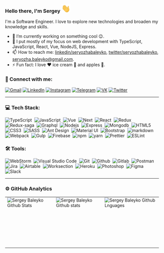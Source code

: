 <h3>Hello there, I'm Sergey <img src="https://raw.githubusercontent.com/ABSphreak/ABSphreak/master/gifs/Hi.gif" width="29" /></h3>

<p>I'm a Software Engineer. I love to explore new technologies and broaden my knowledge and skills.</p>

-   🔭 I’m currently working on something cool :wink:.
-   🌱 I put mostly of my focus on web development with TypeScript, JavaScript, React, Vue, NodeJS, Express.
-   📫 How to reach me: [linkedin/seryozhabaleyko](https://www.linkedin.com/in/seryozhabaleyko), [twitter/seryozhabaleyko](https://twitter.com/seryozhabaleyko), [seryozha.baleyko@gmail.com](mailto:seryozha.baleyko@gmail.com).
-   ⚡ Fun fact: I love :heart: ice cream 🍨 and apples 🍏.

### 🤝 Connect with me:

[<img alt="Gmail" src="https://img.shields.io/badge/Gmail-E4405F.svg?&style=for-the-badge&logo=gmail&logoColor=white" />](mailto:seryozha.baleyko@gmail.com)
[<img alt="LinkedIn" src="https://img.shields.io/badge/linkedin-0077B5.svg?&style=for-the-badge&logo=linkedin&logoColor=white" />](https://www.linkedin.com/in/seryozhabaleyko)
[<img alt="Instagram" src="https://img.shields.io/badge/instagram-E4405F.svg?&style=for-the-badge&logo=instagram&logoColor=white" />](https://www.instagram.com/seryozha.baleyko)
[<img alt="Telegram" src="https://img.shields.io/badge/Telegram-26A5E4.svg?&style=for-the-badge&logo=telegram&logoColor=white" />](https://t.me/seryozhabaleyko)
[<img alt="VK" src="https://img.shields.io/badge/vk-4680C2.svg?&style=for-the-badge&logo=vk&logoColor=white" />](https://vk.com/seryozha.baleyko)
[<img alt="Twitter" src="https://img.shields.io/badge/twitter-1DA1F2.svg?&style=for-the-badge&logo=twitter&logoColor=white" />](https://twitter.com/seryozhabaleyko)

---

### 💻 Tech Stack:

<img alt="TypeScript" src="https://img.shields.io/badge/typescript-007ACC.svg?&style=for-the-badge&logo=typescript&logoColor=fff" />&nbsp;
<img alt="JavaScript" src="https://img.shields.io/badge/javascript-F7DF1E.svg?&style=for-the-badge&logo=javascript&logoColor=fff" />&nbsp;
<img alt="Vue" src="https://img.shields.io/badge/vue-4FC08D.svg?style=for-the-badge&logo=vuedotjs&logoColor=fff" />&nbsp;
<img alt="Next" src="https://img.shields.io/badge/next-000.svg?&style=for-the-badge&logo=next.js&logoColor=fff" />&nbsp;
<img alt="React" src="https://img.shields.io/badge/react-61DAFB.svg?&style=for-the-badge&logo=react&logoColor=fff" />&nbsp;
<img alt="Redux" src="https://img.shields.io/badge/redux-764ABC.svg?&style=for-the-badge&logo=redux&logoColor=fff" />&nbsp;
<img alt="Redux-saga" src="https://img.shields.io/badge/redux saga-939393.svg?&style=for-the-badge&logo=redux-saga&logoColor=fff" />&nbsp;
<img alt="Graphql" src="https://img.shields.io/badge/graphql-E10098.svg?&style=for-the-badge&logo=graphql&logoColor=fff" />&nbsp;
<img alt="Nodejs" src="https://img.shields.io/badge/node.js-90C53F.svg?&style=for-the-badge&logo=node.js&logoColor=fff" />&nbsp;
<img alt="Express" src="https://img.shields.io/badge/express-000000.svg?&style=for-the-badge&logo=express&logoColor=fff" />&nbsp;
<img alt="Mongodb" src="https://img.shields.io/badge/mongodb-26A944.svg?&style=for-the-badge&logo=mongodb&logoColor=fff" />&nbsp;
<img alt="HTML5" src="https://img.shields.io/badge/html-E34F26.svg?&style=for-the-badge&logo=html5&logoColor=fff" />&nbsp;
<img alt="CSS3" src="https://img.shields.io/badge/css-1572B6.svg?&style=for-the-badge&logo=css3&logoColor=fff" />&nbsp;
<img alt="SASS" src="https://img.shields.io/badge/sass-CF649A.svg?&style=for-the-badge&logo=sass&logoColor=fff" />&nbsp;
<img alt="Ant Design" src="https://img.shields.io/badge/Ant%20Design-0170FE.svg?style=for-the-badge&logo=antdesign&logoColor=fff" />&nbsp;
<img alt="Material UI" src="https://img.shields.io/badge/material%20UI-0081CB.svg?style=for-the-badge&logo=materialui&logoColor=fff" />&nbsp;
<img alt="Bootstrap" src="https://img.shields.io/badge/bootstrap-7610F7.svg?&style=for-the-badge&logo=bootstrap&logoColor=fff" />&nbsp;
<img alt="markdown" src="https://img.shields.io/badge/markdown-000.svg?&style=for-the-badge&logo=markdown&logoColor=fff" />&nbsp;
<img alt="Webpack" src="https://img.shields.io/badge/Webpack-8DD6F9.svg?style=for-the-badge&logo=webpack&logoColor=fff" />&nbsp;
<img alt="Gulp" src="https://img.shields.io/badge/Gulp-CF4647.svg?style=for-the-badge&logo=gulp&logoColor=fff" />&nbsp;
<img alt="Firebase" src="https://img.shields.io/badge/Firebase-FFCA28.svg?style=for-the-badge&logo=firebase&logoColor=fff" />&nbsp;
<img alt="npm" src="https://img.shields.io/badge/npm-CB3837.svg?style=for-the-badge&logo=npm&logoColor=fff" />&nbsp;
<img alt="yarn" src="https://img.shields.io/badge/yarn-2C8EBB.svg?style=for-the-badge&logo=yarn&logoColor=fff" />&nbsp;
<img alt="Prettier" src="https://img.shields.io/badge/Prettier-F7B93E.svg?style=for-the-badge&logo=prettier&logoColor=fff" />&nbsp;
<img alt="ESLint" src="https://img.shields.io/badge/ESLint-4B32C3.svg?style=for-the-badge&logo=ESLint&logoColor=fff" />&nbsp;

### 🛠 Tools:

<img alt="WebStorm" src="https://img.shields.io/badge/-WebStorm-black?style=for-the-badge&logo=webstorm&logoColor=fff" />&nbsp;
<img alt="Visual Studio Code" src="https://img.shields.io/badge/Visual Studio Code-007ACC.svg?&style=for-the-badge&logo=visual-studio-code&logoColor=fff" />&nbsp;
<img alt="Git" src="https://img.shields.io/badge/git-F05033.svg?&style=for-the-badge&logo=git&logoColor=fff" />&nbsp;
<img alt="Github" src="https://img.shields.io/badge/github-000.svg?&style=for-the-badge&logo=github&logoColor=fff" />&nbsp;
<img alt="Gitlab" src="https://img.shields.io/badge/gitlab-380D75.svg?&style=for-the-badge&logo=gitlab&logoColor=fff" />&nbsp;
<img alt="Postman" src="https://img.shields.io/badge/postman-FF6C37.svg?style=for-the-badge&logo=postman&logoColor=fff" />
<img alt="Jira" src="https://img.shields.io/badge/jira-2D80FF.svg?&style=for-the-badge&logo=jira&logoColor=fff" />&nbsp;
<img alt="Airtable" src="https://img.shields.io/badge/airtable-18BFFF.svg?&style=for-the-badge&logo=airtable&logoColor=fff" />&nbsp;
<img alt="Worksection" src="https://img.shields.io/badge/worksection-00D564.svg?&style=for-the-badge&logo=wattpad&logoColor=fff" />&nbsp;
<img alt="Heroku" src="https://img.shields.io/badge/heroku-5920B1.svg?&style=for-the-badge&logo=heroku&logoColor=fff" />&nbsp;
<img alt="Photoshop" src="https://img.shields.io/badge/photoshop-31A8FF.svg?&style=for-the-badge&logo=adobe-photoshop&logoColor=fff" />&nbsp;
<img alt="Figma" src="https://img.shields.io/badge/figma-F24E1E.svg?&style=for-the-badge&logo=figma&logoColor=fff" />&nbsp;
<img alt="Slack" src="https://img.shields.io/badge/Slack-4A154B.svg?&style=for-the-badge&logo=slack&logoColor=fff" />&nbsp;

---

### ⚙️ GitHub Analytics

<table>
  <tr>
    <td>
      <img height="160em" align="left" alt="Sergey Baleyko Github Stats" src="https://github-readme-stats.vercel.app/api?username=seryozhabaleyko&show_icons=true&theme=algolia" />
    </td>
    <td>
      <img height="160em" align="left" src="https://github-readme-streak-stats.herokuapp.com/?user=seryozhabaleyko&theme=algolia" alt="Sergey Baleyko Github stats" />
    </td>
    <td>
      <img height="160em" align="right" alt="Sergey Baleyko Github Lnguages" src="https://github-readme-stats-eight-theta.vercel.app/api/top-langs/?username=seryozhabaleyko&theme=algolia&layout=compact" />
    </td>
  </tr>
</table>

<!--
**seryozhabaleyko/seryozhabaleyko** is a ✨ _special_ ✨ repository because its `README.md` (this file) appears on your GitHub profile.

Here are some ideas to get you started:

- 🔭 I’m currently working on ...
- 🌱 I’m currently learning ...
- 👯 I’m looking to collaborate on ...
- 🤔 I’m looking for help with ...
- 💬 Ask me about ...
- 📫 How to reach me: ...
- 😄 Pronouns: ...
- ⚡ Fun fact: ...
-->
